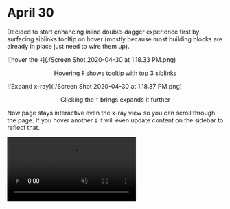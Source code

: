 # April 30

Decided to start enhancing inline double-dagger experience first by surfacing siblinks tooltip on hover (mostly because most building blocks are already in place just need to wire them up).

![hover the ‡](./Screen Shot 2020-04-30 at 1.18.33 PM.png)

<center>Hovering ‡ shows tooltip with top 3 siblinks</center>

![Expand x-ray](./Screen Shot 2020-04-30 at 1.18.37 PM.png)

<center>Clicking the ‡ brings expands it further</center>



Now page stays interactive even the x-ray view so you can scroll through the page. If you hover another `‡` it will even update content on the sidebar to reflect that.

<video src="./xray-siblinks.mov" autoplay loop muted playsinline></video>





